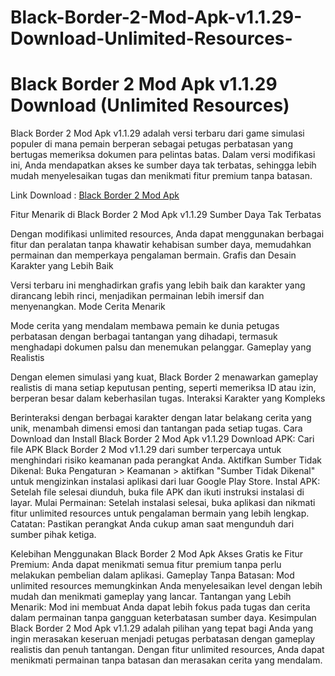 # Black-Border-2-Mod-Apk-v1.1.29-Download-Unlimited-Resources-
# Black Border 2 Mod Apk v1.1.29 Download (Unlimited Resources)

Black Border 2 Mod Apk v1.1.29 adalah versi terbaru dari game simulasi populer di mana pemain berperan sebagai petugas perbatasan yang bertugas memeriksa dokumen para pelintas batas. Dalam versi modifikasi ini, Anda mendapatkan akses ke sumber daya tak terbatas, sehingga lebih mudah menyelesaikan tugas dan menikmati fitur premium tanpa batasan.

Link Download : [Black Border 2 Mod Apk](https://gamemodfree.com/black-border-2-apk)

Fitur Menarik di Black Border 2 Mod Apk v1.1.29
Sumber Daya Tak Terbatas

Dengan modifikasi unlimited resources, Anda dapat menggunakan berbagai fitur dan peralatan tanpa khawatir kehabisan sumber daya, memudahkan permainan dan memperkaya pengalaman bermain.
Grafis dan Desain Karakter yang Lebih Baik

Versi terbaru ini menghadirkan grafis yang lebih baik dan karakter yang dirancang lebih rinci, menjadikan permainan lebih imersif dan menyenangkan.
Mode Cerita Menarik

Mode cerita yang mendalam membawa pemain ke dunia petugas perbatasan dengan berbagai tantangan yang dihadapi, termasuk menghadapi dokumen palsu dan menemukan pelanggar.
Gameplay yang Realistis

Dengan elemen simulasi yang kuat, Black Border 2 menawarkan gameplay realistis di mana setiap keputusan penting, seperti memeriksa ID atau izin, berperan besar dalam keberhasilan tugas.
Interaksi Karakter yang Kompleks

Berinteraksi dengan berbagai karakter dengan latar belakang cerita yang unik, menambah dimensi emosi dan tantangan pada setiap tugas.
Cara Download dan Install Black Border 2 Mod Apk v1.1.29
Download APK: Cari file APK Black Border 2 Mod v1.1.29 dari sumber terpercaya untuk menghindari risiko keamanan pada perangkat Anda.
Aktifkan Sumber Tidak Dikenal: Buka Pengaturan > Keamanan > aktifkan "Sumber Tidak Dikenal" untuk mengizinkan instalasi aplikasi dari luar Google Play Store.
Instal APK: Setelah file selesai diunduh, buka file APK dan ikuti instruksi instalasi di layar.
Mulai Permainan: Setelah instalasi selesai, buka aplikasi dan nikmati fitur unlimited resources untuk pengalaman bermain yang lebih lengkap.
Catatan: Pastikan perangkat Anda cukup aman saat mengunduh dari sumber pihak ketiga.

Kelebihan Menggunakan Black Border 2 Mod Apk
Akses Gratis ke Fitur Premium: Anda dapat menikmati semua fitur premium tanpa perlu melakukan pembelian dalam aplikasi.
Gameplay Tanpa Batasan: Mod unlimited resources memungkinkan Anda menyelesaikan level dengan lebih mudah dan menikmati gameplay yang lancar.
Tantangan yang Lebih Menarik: Mod ini membuat Anda dapat lebih fokus pada tugas dan cerita dalam permainan tanpa gangguan keterbatasan sumber daya.
Kesimpulan
Black Border 2 Mod Apk v1.1.29 adalah pilihan yang tepat bagi Anda yang ingin merasakan keseruan menjadi petugas perbatasan dengan gameplay realistis dan penuh tantangan. Dengan fitur unlimited resources, Anda dapat menikmati permainan tanpa batasan dan merasakan cerita yang mendalam.
